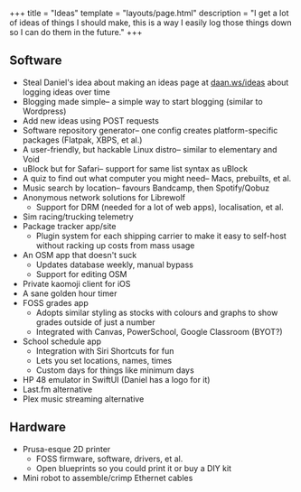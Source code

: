 +++
title = "Ideas"
template = "layouts/page.html"
description = "I get a lot of ideas of things I should make, this is a way I easily log those things down so I can do them in the future."
+++

## Software
- Steal Daniel's idea about making an ideas page at [daan.ws/ideas](https://daan.ws/ideas/) about logging ideas over time
- Blogging made simple– a simple way to start blogging (similar to Wordpress)
- Add new ideas using POST requests
- Software repository generator– one config creates platform-specific packages (Flatpak, XBPS, et al.)
- A user-friendly, but hackable Linux distro– similar to elementary and Void
- uBlock but for Safari– support for same list syntax as uBlock
- A quiz to find out what computer you might need– Macs, prebuilts, et al.
- Music search by location– favours Bandcamp, then Spotify/Qobuz
- Anonymous network solutions for Librewolf
    - Support for DRM (needed for a lot of web apps), localisation, et al.
- Sim racing/trucking telemetry
- Package tracker app/site
    - Plugin system for each shipping carrier to make it easy to self-host without racking up costs from mass usage
- An OSM app that doesn't suck
    - Updates database weekly, manual bypass
    - Support for editing OSM
- Private kaomoji client for iOS
- A sane golden hour timer
- FOSS grades app
  - Adopts similar styling as stocks with colours and graphs to show grades outside of just a number
  - Integrated with Canvas, PowerSchool, Google Classroom (BYOT?)
- School schedule app
  - Integration with Siri Shortcuts for fun
  - Lets you set locations, names, times
  - Custom days for things like minimum days
- HP 48 emulator in SwiftUI (Daniel has a logo for it)
- Last.fm alternative
- Plex music streaming alternative

## Hardware
- Prusa-esque 2D printer
  - FOSS firmware, software, drivers, et al.
  - Open blueprints so you could print it or buy a DIY kit
- Mini robot to assemble/crimp Ethernet cables

